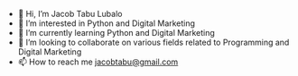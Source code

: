 - 👋 Hi, I’m Jacob Tabu Lubalo
- 👀 I’m interested in Python and Digital Marketing
- 🌱 I’m currently learning Python and Digital Marketing
- 💞️ I’m looking to collaborate on various fields related to Programming and Digital Marketing
- 📫 How to reach me jacobtabu@gmail.com
